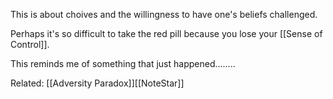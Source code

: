 This is about choives and the willingness to have one's beliefs challenged.

Perhaps it's so difficult to take the red pill because you lose your [[Sense of Control]].

This reminds me of something that just happened........

Related: [[Adversity Paradox]][[NoteStar]]